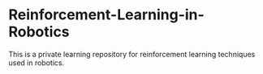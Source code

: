 # Reinforcement-Learning-in-Robotics
This is a private learning repository for reinforcement learning techniques used in robotics. 
